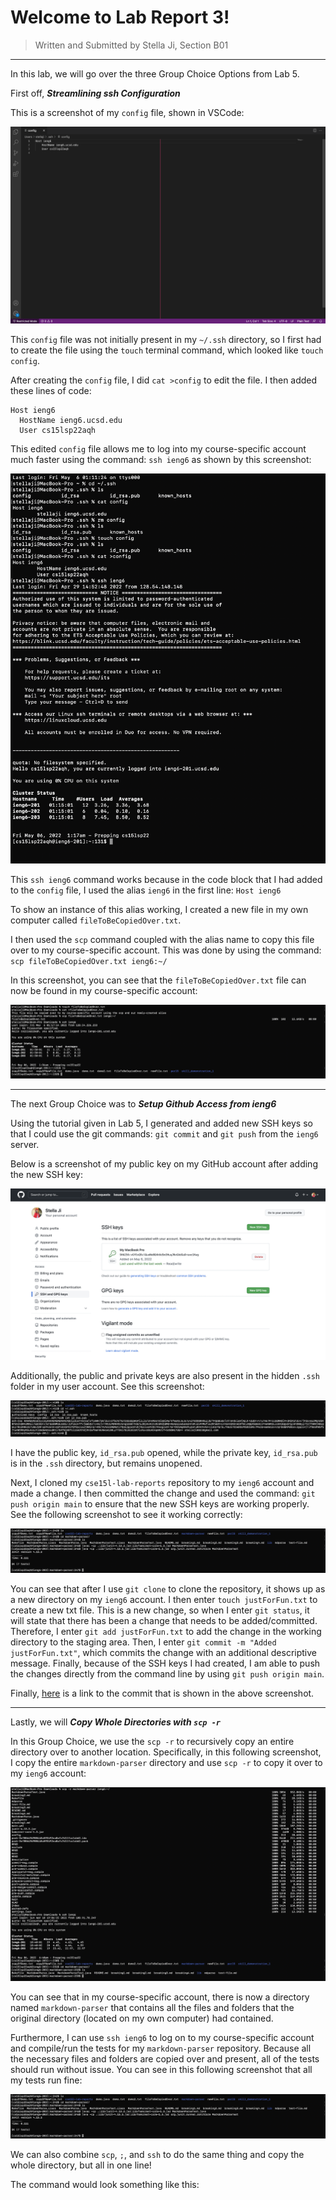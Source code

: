 # Welcome to Lab Report 3!
> Written and Submitted by Stella Ji, Section B01

---

In this lab, we will go over the three Group Choice Options from Lab 5.

First off, **_Streamlining ssh Configuration_**

This is a screenshot of my `config` file, shown in VSCode:

![Image](https://github.com/stellaji/cse15l-lab-reports/blob/main/config%20file%20in%20vscode.png?raw=true)

This `config` file was not initially present in my `~/.ssh` directory, so I first had to create the file using the `touch` terminal command, which looked like `touch config`. 

After creating the `config` file, I did `cat >config` to edit the file. I then added these lines of code:
```
Host ieng6
  HostName ieng6.ucsd.edu
  User cs15lsp22aqh
```

This edited `config` file allows me to log into my course-specific account much faster using the command: `ssh ieng6` as shown by this screenshot:

![Image](https://github.com/stellaji/cse15l-lab-reports/blob/main/Streamline%20ssh%20Configuration.png?raw=true)

This `ssh ieng6` command works because in the code block that I had added to the `config` file, I used the alias `ieng6` in the first line: `Host ieng6`

To show an instance of this alias working, I created a new file in my own computer called `fileToBeCopiedOver.txt`. 

I then used the `scp` command coupled with the alias name to copy this file over to my course-specific account. This was done by using the command: 
`scp fileToBeCopiedOver.txt ieng6:~/`

In this screenshot, you can see that the `fileToBeCopiedOver.txt` file can now be found in my course-specific account:

![Image](https://github.com/stellaji/cse15l-lab-reports/blob/main/scp%20after%20streamlined%20ssh.png?raw=true)

---

The next Group Choice was to **_Setup Github Access from ieng6_**

Using the tutorial given in Lab 5, I generated and added new SSH keys so that I could use the git commands: `git commit` and `git push` from the `ieng6` server. 

Below is a screenshot of my public key on my GitHub account after adding the new SSH key:

![Image](https://github.com/stellaji/cse15l-lab-reports/blob/main/public%20key%20on%20github.png?raw=true)

Additionally, the public and private keys are also present in the hidden `.ssh` folder in my user account. See this screenshot:

![Image](https://github.com/stellaji/cse15l-lab-reports/blob/main/keys%20on%20user.png?raw=true)

I have the public key, `id_rsa.pub` opened, while the private key, `id_rsa.pub` is in the `.ssh` directory, but remains unopened.

Next, I cloned my `cse15l-lab-reports` repository to my `ieng6` account and made a change. I then committed the change and used the command: `git push origin main` to ensure that the new SSH keys are working properly. See the following screenshot to see it working correctly:

![Image](https://github.com/stellaji/cse15l-lab-reports/blob/main/running%20tests%20on%20ieng6.png?raw=true)

You can see that after I use `git clone` to clone the repository, it shows up as a new directory on my `ieng6` account. I then enter `touch justForFun.txt` to create a new txt file. This is a new change, so when I enter `git status`, it will state that there has been a change that needs to be added/committed. Therefore, I enter `git add justForFun.txt` to add the change in the working directory to the staging area. Then, I enter `git commit -m "Added justForFun.txt"`, which commits the change with an additional descriptive message. Finally, because of the SSH keys I had created, I am able to push the changes directly from the command line by using `git push origin main`. 

Finally, [here](https://github.com/stellaji/cse15l-lab-reports/commit/3c3ac8ebe550850a57e098398adcc91fcd101bca) is a link to the commit that is shown in the above screenshot.

---

Lastly, we will **_Copy Whole Directories with `scp -r`_**

In this Group Choice, we use the `scp -r` to recursively copy an entire directory over to another location. Specifically, in this following screenshot, I copy the entire `markdown-parser` directory and use `scp -r` to copy it over to my `ieng6` account:

![Image](https://github.com/stellaji/cse15l-lab-reports/blob/main/scp%20-r.png?raw=true)

You can see that in my course-specific account, there is now a directory named `markdown-parser` that contains all the files and folders that the original directory (located on my own computer) had contained.

Furthermore, I can use `ssh ieng6` to log on to my course-specific account and compile/run the tests for my `markdown-parser` repository. Because all the necessary files and folders are copied over and present, all of the tests should run without issue. You can see in this following screenshot that all my tests run fine:

![Image](https://github.com/stellaji/cse15l-lab-reports/blob/main/running%20tests%20on%20ieng6.png?raw=true)

We can also combine `scp`, `;`, and `ssh` to do the same thing and copy the whole directory, but all in one line!

The command would look something like this: 
